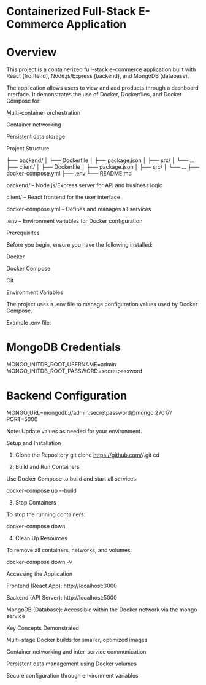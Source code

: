 # Containerized Full-Stack E-Commerce Application

# Overview

This project is a containerized full-stack e-commerce application built with React (frontend), Node.js/Express (backend), and MongoDB (database).

The application allows users to view and add products through a dashboard interface. It demonstrates the use of Docker, Dockerfiles, and Docker Compose for:

Multi-container orchestration

Container networking

Persistent data storage

Project Structure

├── backend/
│   ├── Dockerfile
│   ├── package.json
│   ├── src/
│   └── ...
├── client/
│   ├── Dockerfile
│   ├── package.json
│   ├── src/
│   └── ...
├── docker-compose.yml
├── .env
└── README.md


backend/ – Node.js/Express server for API and business logic

client/ – React frontend for the user interface

docker-compose.yml – Defines and manages all services

.env – Environment variables for Docker configuration

Prerequisites

Before you begin, ensure you have the following installed:

Docker

Docker Compose

Git

Environment Variables

The project uses a .env file to manage configuration values used by Docker Compose.

Example .env file:

# MongoDB Credentials
MONGO_INITDB_ROOT_USERNAME=admin
MONGO_INITDB_ROOT_PASSWORD=secretpassword

# Backend Configuration
MONGO_URL=mongodb://admin:secretpassword@mongo:27017/
PORT=5000


Note: Update values as needed for your environment.

Setup and Installation
1. Clone the Repository
git clone https://github.com/<your-username>/<your-repo>.git
cd <your-repo>

2. Build and Run Containers

Use Docker Compose to build and start all services:

docker-compose up --build

3. Stop Containers

To stop the running containers:

docker-compose down

4. Clean Up Resources

To remove all containers, networks, and volumes:

docker-compose down -v

Accessing the Application

Frontend (React App): http://localhost:3000

Backend (API Server): http://localhost:5000

MongoDB (Database): Accessible within the Docker network via the mongo service

Key Concepts Demonstrated

Multi-stage Docker builds for smaller, optimized images

Container networking and inter-service communication

Persistent data management using Docker volumes

Secure configuration through environment variables
